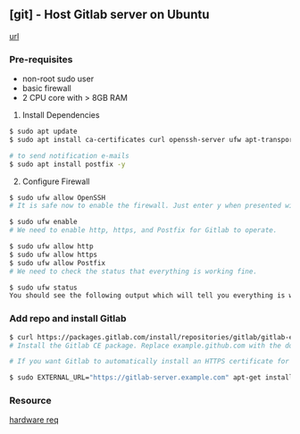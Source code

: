## [git] - Host Gitlab server on Ubuntu

[url](https://www.snel.com/support/how-to-create-your-own-gitlab-server-on-ubuntu-18-04/)

### Pre-requisites
* non-root sudo user
* basic firewall
* 2 CPU core with > 8GB RAM

1. Install Dependencies
```bash
$ sudo apt update
$ sudo apt install ca-certificates curl openssh-server ufw apt-transport-https -y

# to send notification e-mails
$ sudo apt install postfix -y
```

2. Configure Firewall
```bash
$ sudo ufw allow OpenSSH
# It is safe now to enable the firewall. Just enter y when presented with the prompt.

$ sudo ufw enable
# We need to enable http, https, and Postfix for Gitlab to operate.

$ sudo ufw allow http
$ sudo ufw allow https
$ sudo ufw allow Postfix
# We need to check the status that everything is working fine.

$ sudo ufw status
You should see the following output which will tell you everything is working fine.
```

### Add repo and install Gitlab
```bash
$ curl https://packages.gitlab.com/install/repositories/gitlab/gitlab-ee/script.deb.sh | sudo bash
# Install the Gitlab CE package. Replace example.github.com with the domain you will be using for your Gitlab install.

# If you want Gitlab to automatically install an HTTPS certificate for you using Let’s Encrypt, choose https in the command below. If you want to use your certificate or don’t want to use https, use HTTP below.

$ sudo EXTERNAL_URL="https://gitlab-server.example.com" apt-get install gitlab-ee
```


### Resource

[hardware req](https://docs.gitlab.com/ee/install/requirements.html#hardware-requirements)